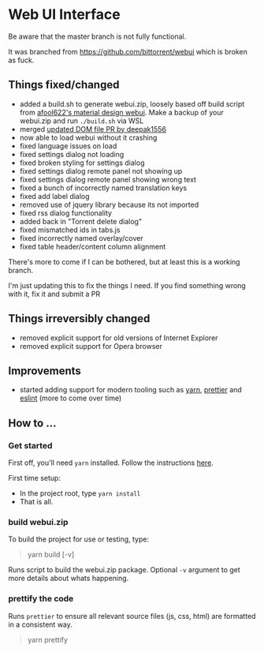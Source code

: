 # Web UI Interface

Be aware that the master branch is not fully functional.

It was branched from https://github.com/bittorrent/webui which is broken as fuck.

## Things fixed/changed

* added a build.sh to generate webui.zip, loosely based off build script from [afool622's material design webui](https://github.com/afool622/webui). Make a backup of your webui.zip and run `./build.sh` via WSL
* merged [updated DOM file PR by deepak1556](https://github.com/bittorrent/webui/pull/12)
* now able to load webui without it crashing
* fixed language issues on load
* fixed settings dialog not loading
* fixed broken styling for settings dialog
* fixed settings dialog remote panel not showing up
* fixed settings dialog remote panel showing wrong text
* fixed a bunch of incorrectly named translation keys
* fixed add label dialog
* removed use of jquery library because its not imported
* fixed rss dialog functionality
* added back in "Torrent delete dialog"
* fixed mismatched ids in tabs.js
* fixed incorrectly named overlay/cover
* fixed table header/content column alignment

There's more to come if I can be bothered, but at least this is a working branch.

I'm just updating this to fix the things I need. If you find something wrong with it, fix it and submit a PR

## Things irreversibly changed

* removed explicit support for old versions of Internet Explorer
* removed explicit support for Opera browser

## Improvements

* started adding support for modern tooling such as [yarn](https://yarnpkg.com/), [prettier](https://prettier.io/) and [eslint](https://eslint.org) (more to come over time)

## How to ...

### Get started

First off, you'll need `yarn` installed. Follow the instructions [here](https://classic.yarnpkg.com/en/docs/install/).

First time setup:

* In the project root, type `yarn install`
* That is all.

### build webui.zip

To build the project for use or testing, type:

> yarn build [-v]

Runs script to build the webui.zip package. Optional `-v` argument to get more details about whats happening.

### prettify the code

Runs `prettier` to ensure all relevant source files (js, css, html) are formatted in a consistent way.

> yarn prettify
